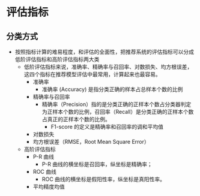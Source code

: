 # 评估指标

## 分类方式
- 按照指标计算的难易程度，和评估的全面性，把推荐系统的评估指标可以分成低阶评估指标和高阶评估指标两大类
  - 低阶评估指标来说，准确率、精确率与召回率、对数损失、均方根误差，这四个指标在推荐模型评估中最常用，计算起来也最容易。
    - 准确率
      - 准确率 (Accuracy) 是指分类正确的样本占总样本个数的比例
    - 精确率与召回率
      - 精确率（Precision）指的是分类正确的正样本个数占分类器判定为正样本个数的比例，召回率（Recall）是分类正确的正样本个数占真正的正样本个数的比例。
        - F1-score 的定义是精确率和召回率的调和平均值
    - 对数损失
    - 均方根误差（RMSE，Root Mean Square Error）
  - 高阶评估指标
    - P-R 曲线
      - P-R 曲线的横坐标是召回率，纵坐标是精确率；
    - ROC 曲线
      - ROC 曲线的横坐标是假阳性率，纵坐标是真阳性率。
    - 平均精度均值
